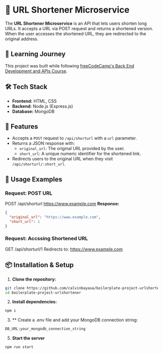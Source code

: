 # 🔗 URL Shortener Microservice

The **URL Shortener Microservice** is an API that lets users shorten long URLs. It accepts a URL via POST request and returns a shortened version. When the user accesses the shortened URL, they are redirected to the original address.

## 📖 Learning Journey
This project was built while following [freeCodeCamp's Back End Development and APIs Course](https://www.freecodecamp.org/learn/back-end-development-and-apis).

## 🛠️ Tech Stack
- **Frontend:** HTML, CSS
- **Backend:** Node.js (Express.js)
- **Database:** MongoDB

## 🎯 Features
- Accepts a `POST` request to `/api/shorturl` with a `url` parameter.
- Returns a JSON response with:
  - `original_url`: The original URL provided by the user.
  - `short_url`: A unique numeric identifier for the shortened link.
- Redirects users to the original URL when they visit `/api/shorturl/:short_url`.

## 🚀 Usage Examples

### Request: POST URL
POST /api/shorturl https://www.example.com
**Response:**
```json
{
  "original_url": "https://www.example.com",
  "short_url": 1
}
```

### Request: Accssing Shortened URL
GET /api/shorturl/1
Redirects to:
https://www.example.com


## 📦 Installation & Setup
1. **Clone the repository:**
  ```sh
git clone https://github.com/calvinbayaua/boilerplate-project-urlshortener.git
cd boilerplate-project-urlshortener
  ```
2. **Install dependencies:**
  ```sh
  npm i
  ```
3. ** Create a .env file and add your MongoDB connection string:
  ```sh
  DB_URL:your_mongodb_connection_string
  ```
5. **Start the server**
  ```sh
  npm run start
  ```
